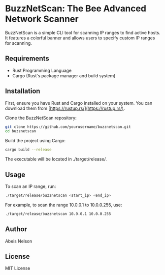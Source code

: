 # BuzzNetScan: The Bee Advanced Network Scanner
BuzzNetScan is a simple CLI tool for scanning IP ranges to find active hosts. It features a colorful banner and allows users to specify custom IP ranges for scanning.                                                                                                                                                                              
                                                                                                                                                                              
## Requirements                                                                                                                                                                              
                                                                                                                                                                              
- Rust Programming Language                                                                                                                                                                              
- Cargo (Rust's package manager and build system)                                                                                                                                                                              
                                                                                                                                                                              
## Installation                                                                                                                                                                              
                                                                                                                                                                              
First, ensure you have Rust and Cargo installed on your system. You can download them from [https://rustup.rs/](https://rustup.rs/).                                                                                                                                                                              
                                                                                                                                                                              
Clone the BuzzNetScan repository:                                                                                                                                                                              
                                                                                                                                                                              
```bash                                                                                                                                                                              
git clone https://github.com/yourusername/buzznetscan.git                                                                                                                                                                              
cd buzznetscan
```

Build the project using Cargo:

```bash
cargo build --release
```
                                                                                                                                                                            
The executable will be located in ./target/release/.

## Usage
To scan an IP range, run:

```bash
./target/release/buzznetscan <start_ip> <end_ip>
```                                                                                                                                                                        
For example, to scan the range 10.0.0.1 to 10.0.0.255, use:

```bash
./target/release/buzznetscan 10.0.0.1 10.0.0.255
```
                                                                                                                                                                            
## Author
Abeis Nelson

## License
MIT License
